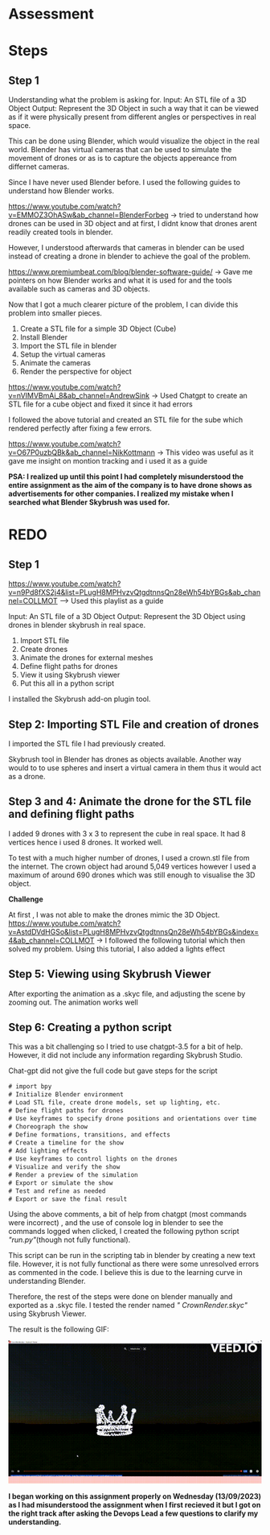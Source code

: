 # Assessment

# Steps

## Step 1

 Understanding what the problem is asking for. 
 Input: An STL file of a 3D Object
 Output: Represent the 3D Object in such a way that it can be viewed as if it were physically present from different angles or perspectives in real space.

 This can be done using Blender, which would visualize the object in the real world. Blender has virtual cameras that can be used to simulate the movement of drones or as is to capture the objects appereance from differnet cameras.


 Since I have never used Blender before. I used the following guides to understand how Blender works. 

 https://www.youtube.com/watch?v=EMMOZ3OhASw&ab_channel=BlenderForbeg -> tried to understand how drones can be used in 3D object and at first, I didnt know that drones arent readily created tools in blender. 

 However, I understood afterwards that cameras in blender can be used instead of creating a drone in blender to achieve the goal of the problem. 

 https://www.premiumbeat.com/blog/blender-software-guide/ -> Gave me pointers on how Blender works and what it is used for and the tools available such as cameras and 3D objects.


 Now that I got a much clearer picture of the problem, I can divide this problem into smaller pieces.

 1. Create a STL file for a simple 3D Object (Cube)
 2. Install Blender 
 3. Import the STL file in blender
 4. Setup the virtual cameras
 5. Animate the cameras 
 6. Render the perspective for object

  https://www.youtube.com/watch?v=nVIMVBmAi_8&ab_channel=AndrewSink -> Used Chatgpt to create an STL file for a cube object and fixed it since it had errors

  I followed the above tutorial and created an STL file for the sube which rendered perfectly after fixing a few errors.  

  https://www.youtube.com/watch?v=O67P0uzbQBk&ab_channel=NikKottmann -> This video was useful as it gave me insight on montion tracking and i used it as a guide 

  **PSA: I realized up until this point I had completely misunderstood the entire assignment as the aim of the company is to have drone shows as advertisements for other companies. I realized my mistake when I searched what Blender Skybrush was used for.**


# REDO

## Step 1

https://www.youtube.com/watch?v=n9Pd8fXS2j4&list=PLugH8MPHvzvQtgdtnnsQn28eWh54bYBGs&ab_channel=COLLMOT --> Used this playlist as a guide

 Input: An STL file of a 3D Object
 Output: Represent the 3D Object using drones in blender skybrush in real space.

1. Import STL file
2. Create drones 
3. Animate the drones for external meshes
4. Define flight paths for drones
5. View it using Skybrush viewer
6. Put this all in a python script

I installed the Skybrush add-on plugin tool.

## Step 2: Importing STL File and creation of drones

I imported the STL file I had previously created.

Skybrush tool in Blender has drones as objects available. Another way would to to use spheres and insert a virtual camera in them thus it would act as a drone.

## Step 3 and 4: Animate the drone for the STL file and defining flight paths

I added 9 drones with 3 x 3 to represent the cube in real space. It had 8 vertices hence i used 8 drones. It worked well.

To test with a much higher number of drones, I used a crown.stl file from the internet. The crown object had around 5,049 vertices however I used a maximum of around 690 drones which was still enough to visualise the 3D object.

**Challenge**

At first , I was not able to make the drones mimic the 3D Object. 
https://www.youtube.com/watch?v=AstdDVdHGSo&list=PLugH8MPHvzvQtgdtnnsQn28eWh54bYBGs&index=4&ab_channel=COLLMOT -> I followed the following tutorial which then solved my problem. Using this tutorial, I also added a lights effect

## Step 5: Viewing using Skybrush Viewer

After exporting the animation as a .skyc file, and adjusting the scene by zooming out. The animation works well

## Step 6: Creating a python script

This was a bit challenging so I tried to use chatgpt-3.5 for a bit of help. However, it did not include any information regarding Skybrush Studio.

Chat-gpt did not give the full code but gave steps for the script


    # import bpy
    # Initialize Blender environment
    # Load STL file, create drone models, set up lighting, etc.
    # Define flight paths for drones
    # Use keyframes to specify drone positions and orientations over time
    # Choreograph the show
    # Define formations, transitions, and effects
    # Create a timeline for the show
    # Add lighting effects
    # Use keyframes to control lights on the drones
    # Visualize and verify the show
    # Render a preview of the simulation
    # Export or simulate the show
    # Test and refine as needed
    # Export or save the final result
    
      
   Using the above comments, a bit of help from chatgpt  (most commands were incorrect) , and the use of console log in blender to see the commands logged when clicked, I created the following python script *"run.py"*(though not fully functional).

This script can be run in the scripting tab in blender by creating a new text file. However, it is not fully functional as there were some unresolved errors as commented in the code. I believe this is due to the learning curve in understanding Blender.

   Therefore, the rest of the steps were done on blender manually and exported as a .skyc file. I tested the render named *" CrownRender.skyc"* using Skybrush Viewer.

   The result is the following GIF:
   
![](https://github.com/Eman-998/Assessment/blob/main/CrownRendergif.gif)

**I began working on this assignment properly on Wednesday (13/09/2023) as I had misunderstood the assignment when I first recieved it but I got on the right track after asking the Devops Lead a few questions to clarify my understanding.** 
